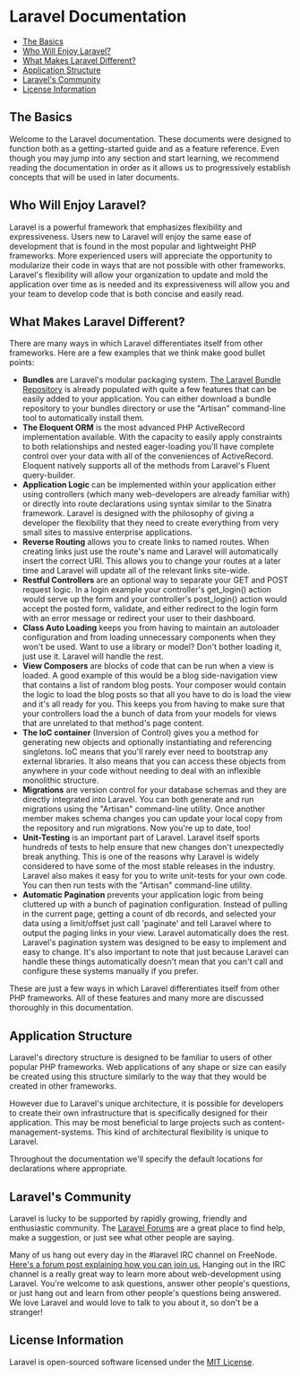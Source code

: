 # Laravel Documentation

- [The Basics](#the-basics)
- [Who Will Enjoy Laravel?](#who-will-enjoy-laravel)
- [What Makes Laravel Different?](#laravel-is-different)
- [Application Structure](#application-structure)
- [Laravel's Community](#laravel-community)
- [License Information](#laravel-license)

<a name="the-basics"></a>
## The Basics

Welcome to the Laravel documentation. These documents were designed to function both as a getting-started guide and as a feature reference. Even though you may jump into any section and start learning, we recommend reading the documentation in order as it allows us to progressively establish concepts that will be used in later documents. 

<a name="who-will-enjoy-laravel"></a>
## Who Will Enjoy Laravel?

Laravel is a powerful framework that emphasizes flexibility and expressiveness. Users new to Laravel will enjoy the same ease of development that is found in the most popular and lightweight PHP frameworks. More experienced users will appreciate the opportunity to modularize their code in ways that are not possible with other frameworks. Laravel's flexibility will allow your organization to update and mold the application over time as is needed and its expressiveness will allow you and your team to develop code that is both concise and easily read.


<a name="laravel-is-different"></a>
## What Makes Laravel Different?

There are many ways in which Laravel differentiates itself from other frameworks. Here are a few examples that we think make good bullet points:

- **Bundles** are Laravel's modular packaging system. [The Laravel Bundle Repository](http://bundles.laravel.com/) is already populated with quite a few features that can be easily added to your application. You can either download a bundle repository to your bundles directory or use the "Artisan" command-line tool to automatically install them.
- **The Eloquent ORM** is the most advanced PHP ActiveRecord implementation available.  With the capacity to easily apply constraints to both relationships and nested eager-loading you'll have complete control over your data with all of the conveniences of ActiveRecord.  Eloquent natively supports all of the methods from Laravel's Fluent query-builder.
- **Application Logic** can be implemented within your application either using controllers (which many web-developers are already familiar with) or directly into route declarations using syntax similar to the Sinatra framework. Laravel is designed with the philosophy of giving a developer the flexibility that they need to create everything from very small sites to massive enterprise applications.
- **Reverse Routing** allows you to create links to named routes. When creating links just use the route's name and Laravel will automatically insert the correct URI.  This allows you to change your routes at a later time and Laravel will update all of the relevant links site-wide.
- **Restful Controllers** are an optional way to separate your GET and POST request logic. In a login example your controller's get_login() action would serve up the form and your controller's post_login() action would accept the posted form, validate, and either redirect to the login form with an error message or redirect your user to their dashboard.
- **Class Auto Loading** keeps you from having to maintain an autoloader configuration and from loading unnecessary components when they won't be used. Want to use a library or model?  Don't bother loading it, just use it. Laravel will handle the rest.
- **View Composers** are blocks of code that can be run when a view is loaded. A good example of this would be a blog side-navigation view that contains a list of random blog posts. Your composer would contain the logic to load the blog posts so that all you have to do is load the view and it's all ready for you. This keeps you from having to make sure that your controllers load the a bunch of data from your models for views that are unrelated to that method's page content.
- **The IoC container** (Inversion of Control) gives you a method for generating new objects and optionally instantiating and referencing singletons. IoC means that you'll rarely ever need to bootstrap any external libraries. It also means that you can access these objects from anywhere in your code without needing to deal with an inflexible monolithic structure. 
- **Migrations** are version control for your database schemas and they are directly integrated into Laravel. You can both generate and run migrations using the "Artisan" command-line utility. Once another member makes schema changes you can update your local copy from the repository and run migrations. Now you're up to date, too!
- **Unit-Testing** is an important part of Laravel. Laravel itself sports hundreds of tests to help ensure that new changes don't unexpectedly break anything. This is one of the reasons why Laravel is widely considered to have some of the most stable releases in the industry.  Laravel also makes it easy for you to write unit-tests for your own code.  You can then run tests with the "Artisan" command-line utility.
- **Automatic Pagination** prevents your application logic from being cluttered up with a bunch of pagination configuration. Instead of pulling in the current page, getting a count of db records, and selected your data using a limit/offset just call 'paginate' and tell Laravel where to output the paging links in your view. Laravel automatically does the rest. Laravel's pagination system was designed to be easy to implement and easy to change. It's also important to note that just because Laravel can handle these things automatically doesn't mean that you can't call and configure these systems manually if you prefer.

These are just a few ways in which Laravel differentiates itself from other PHP frameworks.  All of these features and many more are discussed thoroughly in this documentation.

<a name="application-structure"></a>
## Application Structure

Laravel's directory structure is designed to be familiar to users of other popular PHP frameworks. Web applications of any shape or size can easily be created using this structure similarly to the way that they would be created in other frameworks.

However due to Laravel's unique architecture, it is possible for developers to create their own infrastructure that is specifically designed for their application. This may be most beneficial to large projects such as content-management-systems. This kind of architectural flexibility is unique to Laravel.

Throughout the documentation we'll specify the default locations for declarations where appropriate.

<a name="laravel-community"></a>
## Laravel's Community

Laravel is lucky to be supported by rapidly growing, friendly and enthusiastic community. The [Laravel Forums](http://forums.laravel.com) are a great place to find help, make a suggestion, or just see what other people are saying.

Many of us hang out every day in the #laravel IRC channel on FreeNode. [Here's a forum post explaining how you can join us.](http://forums.laravel.com/viewtopic.php?id=671) Hanging out in the IRC channel is a really great way to learn more about web-development using Laravel. You're welcome to ask questions, answer other people's questions, or just hang out and learn from other people's questions being answered. We love Laravel and would love to talk to you about it, so don't be a stranger!

<a name="laravel-license"></a>
## License Information

Laravel is open-sourced software licensed under the [MIT License](http://www.opensource.org/licenses/mit-license.php).